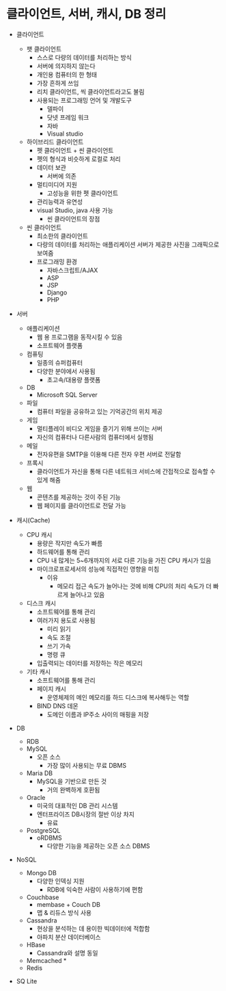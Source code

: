 # 클라이언트, 서버, 캐시, DB 정리

* 클라이언트
  * 팻 클라이언트
    * 스스로 다량의 데이터를 처리하는 방식
    * 서버에 의지하지 않는다
    * 개인용 컴퓨터의 한 형태
    * 가장 흔하게 쓰임
    * 리치 클라이언트, 씩 클라이언트라고도 불림
    * 사용되는 프로그래밍 언어 및 개발도구
      * 델파이
      * 닷넷 프레임 워크
      * 자바
      * Visual studio
  * 하이브리드 클라이언트
    * 펫 클라이언트 + 씬 클라이언트
    * 펫의 형식과 비슷하게 로컬로 처리
    * 데이터 보관
      * 서버에 의존
    * 멀티미디어 지원
      * 고성능을 위한 펫 클라이언트
    * 관리능력과 유연성
    * visual Studio, java 사용 가능
      * 씬 클라이언트의 장점    
  * 씬 클라이언트
    * 최소한의 클라이언트
    * 다량의 데이터를 처리하는 애플리케이션 서버가 제공한 사진을 그래픽으로 보여줌
    * 프로그래밍 환경
      * 자바스크립트/AJAX
      * ASP
      * JSP
      * Django
      * PHP
      
* 서버
  * 애플리케이션
    * 웹 용 프로그램을 동작시킬 수 있음
    * 소프트웨어 플랫폼
  * 컴퓨팅
    * 일종의 슈퍼컴퓨터
    * 다양한 분야에서 사용됨
      * 초고속/대용량 플랫폼
  * DB
    * Microsoft SQL Server
  * 파일
    * 컴퓨터 파일을 공유하고 있는 기억공간의 위치 제공
  * 게임
    * 멀티플레이 비디오 게임을 즐기기 위해 쓰이는 서버
    * 자신의 컴퓨터나 다른사람의 컴퓨터에서 실행됨
  * 메일
    * 전자유편을 SMTP을 이용해 다른 전자 우편 서버로 전달함
  * 프록시
    * 클라이언트가 자신을 통해 다른 네트워크 서비스에 간접적으로 접속할 수 있게 해줌
  * 웹
    * 콘텐츠를 제공하는 것이 주된 기능
    * 웹 페이지를 클라이언트로 전달 가능
    
* 캐시(Cache)
  * CPU 캐시
    * 용량은 작지만 속도가 빠름
    * 하드웨어를 통해 관리
    * CPU 내 많게는 5~6개까지의 서로 다른 기능을 가진 CPU 캐시가 있음
    * 마이크로프로세서의 성능에 직접적인 영향을 미침
      * 이유
        * 메모리 접근 속도가 늘어나는 것에 비해 CPU의 처리 속도가 더 빠르게 늘어나고 있음
  * 디스크 캐시
    * 소프트웨어를 통해 관리
    * 여러가지 용도로 사용됨
      * 미리 읽기
      * 속도 조절
      * 쓰기 가속
      * 명령 큐
    * 입출력되는 데이터를 저장하는 작은 메모리
  * 기타 캐시
    * 소프트웨어를 통해 관리
    * 페이지 캐시
      * 운영체제의 메인 메모리를 하드 디스크에 복사해두는 역할
    * BIND DNS 데몬
      * 도메인 이름과 IP주소 사이의 매핑을 저장
    
* DB
  * RDB
   * MySQL
     * 오픈 소스
       * 가장 많이 사용되는 무료 DBMS
   * Maria DB
     * MySQL을 기반으로 만든 것
       * 거의 완벽하게 호환됨
   * Oracle
     * 미국의 대표적인 DB 관리 시스템
     * 엔터프라이즈 DB시장의 절반 이상 차지
       * 유료
   * PostgreSQL
     * oRDBMS
       * 다양한 기능을 제공하는 오픈 소스 DBMS
 * NoSQL
   * Mongo DB
     * 다양한 인덱싱 지원
       * RDB에 익숙한 사람이 사용하기에 편함
   * Couchbase
     * membase + Couch DB
     * 맵 & 리듀스 방식 사용
   * Cassandra
     * 현상을 분석하는 데 용이한 빅데이터에 적합함
     * 아파치 분산 데이터베이스
   * HBase
     * Cassandra와 설명 동일
   * Memcached
     * 
   * Redis
 * SQ Lite
  
